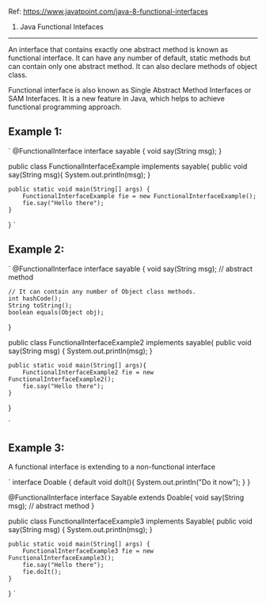 Ref: https://www.javatpoint.com/java-8-functional-interfaces

1. Java Functional Intefaces
--------------------
An interface that contains exactly one abstract method is known as functional interface. It can have any number of default,
static methods but can contain only one abstract method. It can also declare methods of object class.

Functional interface is also known as Single Abstract Method Interfaces or SAM Interfaces. It is a new feature in Java,
which helps to achieve functional programming approach.

Example 1:
---------
`
@FunctionalInterface
interface sayable {
    void say(String msg);
}

public class FunctionalInterfaceExample implements sayable{
    public void say(String msg){
        System.out.println(msg);
    }

    public static void main(String[] args) {
        FunctionalInterfaceExample fie = new FunctionalInterfaceExample();
        fie.say("Hello there");
    }
}
`

Example 2:
----------
`
@FunctionalInterface
interface sayable {
    void say(String msg); // abstract method

    // It can contain any number of Object class methods.
    int hashCode();
    String toString();
    boolean equals(Object obj);
}

public class FunctionalInterfaceExample2 implements sayable{
    public void say(String msg) {
        System.out.println(msg);
    }

    public static void main(String[] args){
        FunctionalInterfaceExample2 fie = new FunctionalInterfaceExample2();
        fie.say("Hello there");
    }
}

`

Example 3:
----------------------
A functional interface is extending to a non-functional interface

`
interface Doable {
    default void doIt(){
        System.out.println("Do it now");
    }
}

@FunctionalInterface
interface Sayable extends Doable{
    void say(String msg); // abstract method
}

public class FunctionalInterfaceExample3 implements Sayable{
    public void say(String msg) {
        System.out.println(msg);
    }

    public static void main(String[] args) {
        FunctionalInterfaceExample3 fie = new FunctionalInterfaceExample3();
        fie.say("Hello there");
        fie.doIt();
    }
}
`




















